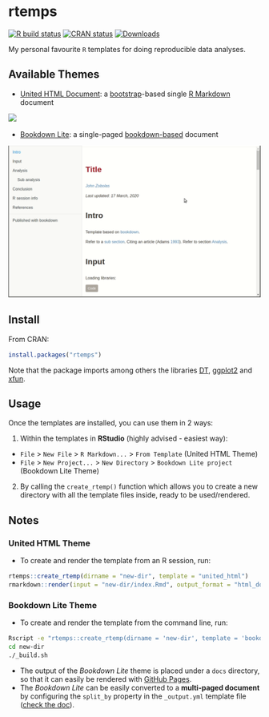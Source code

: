 # rtemps

<!-- badges: start -->
[![R build status](https://github.com/bblodfon/rtemps/workflows/R-CMD-check/badge.svg)](https://github.com/bblodfon/rtemps/actions)
[![CRAN status](https://www.r-pkg.org/badges/version/rtemps)](https://cran.r-project.org/package=rtemps)
[![Downloads](https://cranlogs.r-pkg.org/badges/rtemps)](https://cran.r-project.org/package=rtemps)
<!-- badges: end -->

My personal favourite `R` templates for doing reproducible data analyses.

## Available Themes

- [United HTML Document](https://bblodfon.github.io/rtemps/united-html/united-html.html): a [bootstrap](https://bootswatch.com/united/)-based single [R Markdown](https://bookdown.org/yihui/rmarkdown/) document

![](img/united.gif)

- [Bookdown Lite](https://bblodfon.github.io/rtemps/bookdown-lite/docs/bookdown-lite.html): a single-paged [bookdown-based](https://bookdown.org/yihui/bookdown) document

![](img/bookdown_lite.gif)

## Install

From CRAN:
```r
install.packages("rtemps")
```

Note that the package imports among others the libraries [DT](https://rstudio.github.io/DT/), [ggplot2](https://github.com/tidyverse/ggplot2) and [xfun](https://github.com/yihui/xfun).

## Usage

Once the templates are installed, you can use them in 2 ways:

1. Within the templates in **RStudio** (highly advised - easiest way): 
  - `File` > `New File` > `R Markdown...` > `From Template` (United HTML Theme)
  - `File` > `New Project...` > `New Directory` > `Bookdown Lite project` (Bookdown Lite Theme)
2. By calling the `create_rtemp()` function which allows you to create a new directory with all the template files inside, ready to be used/rendered.

## Notes

### United HTML Theme

- To create and render the template from an R session, run:

```r
rtemps::create_rtemp(dirname = "new-dir", template = "united_html")
rmarkdown::render(input = "new-dir/index.Rmd", output_format = "html_document", output_dir = "new-dir")
```

### Bookdown Lite Theme

- To create and render the template from the command line, run:

```bash
Rscript -e "rtemps::create_rtemp(dirname = 'new-dir', template = 'bookdown_lite')"
cd new-dir
./_build.sh
```

- The output of the *Bookdown Lite* theme is placed under a `docs` directory, so that it can easily be rendered with [GitHub Pages](https://help.github.com/en/github/working-with-github-pages/configuring-a-publishing-source-for-your-github-pages-site).
- The *Bookdown Lite* can be easily converted to a **multi-paged document** by configuring the `split_by` property in the `_output.yml` template file ([check the doc](https://bookdown.org/yihui/bookdown/html.html#gitbook-style)).
